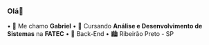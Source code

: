 ### Olá👋

  • 🫡 Me chamo **Gabriel**
  • 📒 Cursando **Análise e Desenvolvimento de Sistemas** na **FATEC**
  • 💼 Back-End
  • 🏙️ Ribeirão Preto - SP
